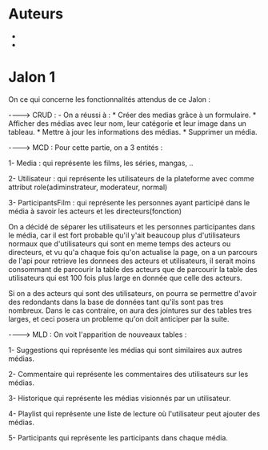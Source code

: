 Auteurs
=======

-   <KADDAM Meryem>
-   <EL HAJJI Safae>

Jalon 1
=======

<description> 
On ce qui concerne les fonctionnalités attendus de ce Jalon : 

----> CRUD : 
    - On a réussi à :
       * Créer des medias grâce à un formulaire.
       * Afficher des médias avec leur nom, leur catégorie et leur image dans un tableau.
       * Mettre à jour les informations des médias.
       * Supprimer un média.
    
----> MCD : 
Pour cette partie, on a 3 entités : 

1- Media : qui représente les films, les séries, mangas, ..

2- Utilisateur : qui représente les utilisateurs de la plateforme avec comme attribut role(adiminstrateur, moderateur, normal)

3- ParticipantsFilm : qui représente les personnes ayant participé dans le média à savoir les acteurs et les directeurs(fonction)

On a décidé de séparer les utilisateurs et les personnes participantes dans le média, car il est fort probable qu'il y'ait beaucoup plus d'utilisateurs normaux que d'utilisateurs qui sont en meme temps des acteurs ou directeurs, et vu qu'a chaque fois qu'on actualise la page, on a un parcours de l'api pour retrieve les donnees des acteurs et utilisateurs, il serait moins consommant de parcourir la table des acteurs que de parcourir la table des utilisateurs qui est 100 fois plus large en donnée que celle des acteurs. 

Si on a des acteurs qui sont des utilisateurs, on pourra se permettre d'avoir des redondants dans la base de données tant qu'ils sont pas tres nombreux. Dans le cas contraire, on aura des jointures sur des tables tres larges, et ceci posera un probleme qu'on doit anticiper par la suite.

----> MLD :
On voit l'apparition de nouveaux tables : 

1- Suggestions qui représente les médias qui sont similaires aux autres médias.

2- Commentaire qui représente les commentaires des utilisateurs sur les médias.

3- Historique qui représente les médias visionnés par un utilisateur.

4- Playlist qui représente une liste de lecture où l'utilisateur peut ajouter des médias.

5- Participants qui représente les participants dans chaque média.

